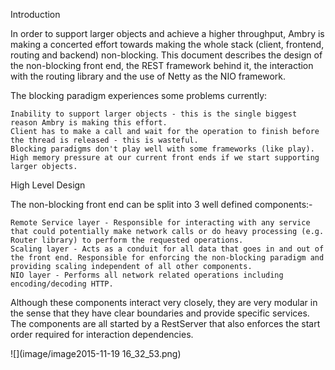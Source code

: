 Introduction

In order to support larger objects and achieve a higher throughput, Ambry is making a concerted effort towards making the whole stack (client, frontend, routing and backend) non-blocking. This document describes the design of the non-blocking front end, the REST framework behind it, the interaction with the routing library and the use of Netty as the NIO framework. 

The blocking paradigm experiences some problems currently:

    Inability to support larger objects - this is the single biggest reason Ambry is making this effort.
    Client has to make a call and wait for the operation to finish before the thread is released - this is wasteful.
    Blocking paradigms don't play well with some frameworks (like play).
    High memory pressure at our current front ends if we start supporting larger objects.

High Level Design

The non-blocking front end can be split into 3 well defined components:- 

    Remote Service layer - Responsible for interacting with any service that could potentially make network calls or do heavy processing (e.g. Router library) to perform the requested operations.
    Scaling layer - Acts as a conduit for all data that goes in and out of the front end. Responsible for enforcing the non-blocking paradigm and providing scaling independent of all other components.
    NIO layer - Performs all network related operations including encoding/decoding HTTP.

Although these components interact very closely, they are very modular in the sense that they have clear boundaries and provide specific services. The components are all started by a RestServer that also enforces the start order required for interaction dependencies.

![](image/image2015-11-19 16_32_53.png)